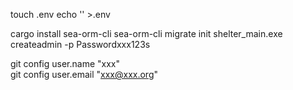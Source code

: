 
touch .env
echo '' >.env

cargo install sea-orm-cli
sea-orm-cli migrate init
shelter_main.exe createadmin -p Passwordxxx123s


git config user.name "xxx"  
git config user.email "xxx@xxx.org"